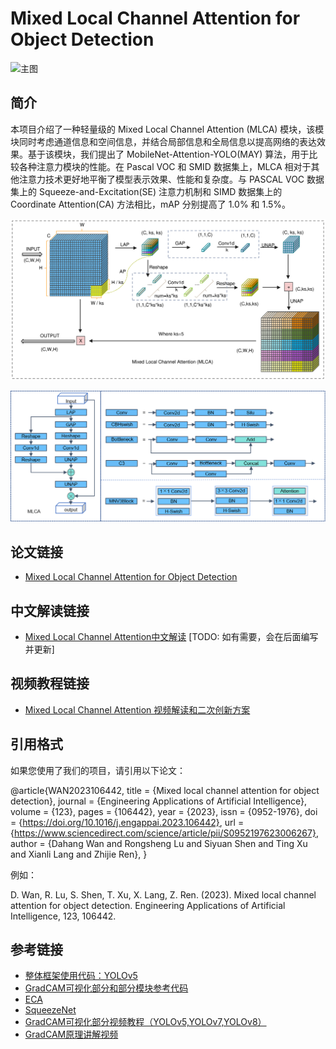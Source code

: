 # Mixed Local Channel Attention for Object Detection

![主图](链接到主图的URL)

## 简介
本项目介绍了一种轻量级的 Mixed Local Channel Attention (MLCA) 模块，该模块同时考虑通道信息和空间信息，并结合局部信息和全局信息以提高网络的表达效果。基于该模块，我们提出了 MobileNet-Attention-YOLO(MAY) 算法，用于比较各种注意力模块的性能。在 Pascal VOC 和 SMID 数据集上，MLCA 相对于其他注意力技术更好地平衡了模型表示效果、性能和复杂度。与 PASCAL VOC 数据集上的 Squeeze-and-Excitation(SE) 注意力机制和 SIMD 数据集上的 Coordinate Attention(CA) 方法相比，mAP 分别提高了 1.0% 和 1.5%。

![MLCA原理图如下：](MLCA.png)


![MLCA简图如下：](MLCA-flow.png)

## 论文链接
- [Mixed Local Channel Attention for Object Detection](论文链接)

## 中文解读链接
- [Mixed Local Channel Attention中文解读](中文解读链接) [TODO: 如有需要，会在后面编写并更新]

## 视频教程链接
- [Mixed Local Channel Attention 视频解读和二次创新方案](https://b23.tv/zwFzgKm) 

## 引用格式
如果您使用了我们的项目，请引用以下论文：

@article{WAN2023106442,
title = {Mixed local channel attention for object detection},
journal = {Engineering Applications of Artificial Intelligence},
volume = {123},
pages = {106442},
year = {2023},
issn = {0952-1976},
doi = {https://doi.org/10.1016/j.engappai.2023.106442},
url = {https://www.sciencedirect.com/science/article/pii/S0952197623006267},
author = {Dahang Wan and Rongsheng Lu and Siyuan Shen and Ting Xu and Xianli Lang and Zhijie Ren},
}

例如：

D. Wan, R. Lu, S. Shen, T. Xu, X. Lang, Z. Ren. (2023). Mixed local channel attention for object detection. Engineering Applications of Artificial Intelligence, 123, 106442.
## 参考链接
- [整体框架使用代码：YOLOv5](https://github.com/ultralytics/yolov5)
- [GradCAM可视化部分和部分模块参考代码](https://github.com/z1069614715/objectdetection_script)
- [ECA](https://github.com/BangguWu/ECANet)
- [SqueezeNet](https://github.com/DeepScale/SqueezeNet)
- [GradCAM可视化部分视频教程（YOLOv5,YOLOv7,YOLOv8）](https://b23.tv/KxDrHqe)
- [GradCAM原理讲解视频]( https://b23.tv/ZMF6vnx)